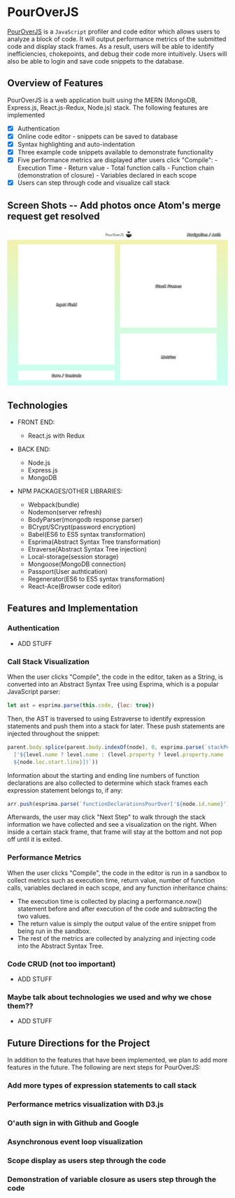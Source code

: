 # PourOverJS
  [heroku]: http://pouroverjs.herokuapp.com

  [PourOverJS][heroku] is a `JavaScript` profiler and code editor which allows users to analyze a block of code. It will output performance metrics of the submitted code and display stack frames. As a result, users will be able to identify inefficiencies, chokepoints, and debug their code more intuitively. Users will also be able to login and save code snippets to the database.

## Overview of Features
PourOverJS is a web application built using the MERN (MongoDB, Express.js, React.js-Redux, Node.js) stack. The following features are implemented

  - [x] Authentication
  - [x] Online code editor - snippets can be saved to database
  - [x] Syntax highlighting and auto-indentation
  - [x] Three example code snippets available to demonstrate functionality
  - [x] Five performance metrics are displayed after users click "Compile":
        - Execution Time
        - Return value
        - Total function calls
        - Function chain (demonstration of closure)
        - Variables declared in each scope
  - [x] Users can step through code and visualize call stack

## Screen Shots -- Add photos once Atom's merge request get resolved
  ![Image](./Docs/PourOverJS-main-page.jpg)

## Technologies

- FRONT END:
	- React.js with Redux

- BACK END:
	- Node.js
	- Express.js  
	- MongoDB

- NPM PACKAGES/OTHER LIBRARIES:
  - Webpack(bundle)
  - Nodemon(server refresh)
  - BodyParser(mongodb response parser)
  - BCrypt/SCrypt(password encryption)
  - Babel(ES6 to ES5 syntax transformation)
  - Esprima(Abstract Syntax Tree transformation)
  - Etraverse(Abstract Syntax Tree injection)
  - Local-storage(session storage)
  - Mongoose(MongoDB connection)
  - Passport(User authtication)
  - Regenerator(ES6 to ES5 syntax transformation)
  - React-Ace(Browser code editor)

## Features and Implementation

### Authentication

 - ADD STUFF

### Call Stack Visualization

When the user clicks "Compile", the code in the editor, taken as a String, is converted
into an Abstract Syntax Tree using Esprima, which is a popular JavaScript parser:

```js
let ast = esprima.parse(this.code, {loc: true})
```

Then, the AST is traversed to using Estraverse to identify expression statements and
push them into a stack for later. These push statements are injected throughout the snippet:

```js
parent.body.splice(parent.body.indexOf(node), 0, esprima.parse(`stackPourOver.push(
  ['${level.name ? level.name : (level.property ? level.property.name : level.property)}',
  ${node.loc.start.line}])`))
```

Information about the starting and ending line numbers of function declarations are also
collected to determine which stack frames each expression statement belongs to, if any:

```js
arr.push(esprima.parse(`functionDeclarationsPourOver['${node.id.name}'] = [${node.loc.start.line}, ${node.loc.end.line}]`))
```

Afterwards, the user may click "Next Step" to walk through the stack information we have
collected and see a visualization on the right. When inside a certain stack frame, that frame
will stay at the bottom and not pop off until it is exited.

### Performance Metrics

 When the user clicks "Compile", the code in the editor is run in a sandbox to
 collect metrics such as execution time, return value, number of function calls,
 variables declared in each scope, and any function inheritance chains:

 - The execution time is collected by placing a performance.now() statement before and
 after execution of the code and subtracting the two values.
 - The return value is simply the output value of the entire snippet from being run
 in the sandbox.
 - The rest of the metrics are collected by analyzing and injecting code into the
 Abstract Syntax Tree.

### Code CRUD (not too important)

 - ADD STUFF

### Maybe talk about technologies we used and why we chose them??

 - ADD STUFF

## Future Directions for the Project

In addition to the features that have been implemented, we plan to add
more features in the future. The following are next steps for PourOverJS:

### Add more types of expression statements to call stack
### Performance metrics visualization with D3.js
### O'auth sign in with Github and Google
### Asynchronous event loop visualization
### Scope display as users step through the code
### Demonstration of variable closure as users step through the code

[crud_proto]: https://github.com/aravi3/MERN_CRUD_Application
